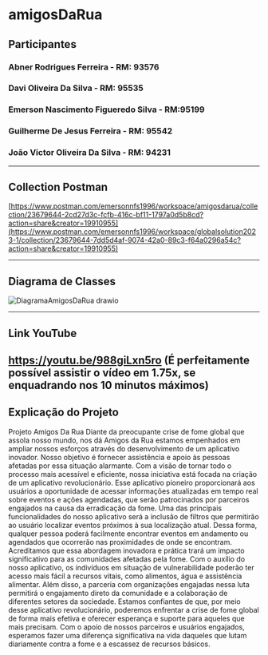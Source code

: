 # amigosDaRua

## Participantes
### Abner Rodrigues Ferreira - RM: 93576
### Davi Oliveira Da Silva - RM: 95535
### Emerson Nascimento Figueredo Silva - RM:95199
### Guilherme De Jesus Ferreira - RM: 95542
### João Victor Oliveira Da Silva - RM: 94231

---
## Collection Postman
[https://www.postman.com/emersonnfs1996/workspace/amigosdarua/collection/23679644-2cd27d3c-fcfb-416c-bf11-1797a0d5b8cd?action=share&creator=19910955](https://www.postman.com/emersonnfs1996/workspace/globalsolution2023-1/collection/23679644-7dd5d4af-9074-42a0-89c3-f64a0296a54c?action=share&creator=19910955)

---
## Diagrama de Classes
![DiagramaAmigosDaRua drawio](https://github.com/emersonnfs/amigosDaRua/assets/101301360/2ea9a47f-55bb-4ef5-8501-a71849297573)

---
## Link YouTube
https://youtu.be/988giLxn5ro
__(É perfeitamente possível assistir o vídeo em 1.75x, se enquadrando nos 10 minutos máximos)__ 
---
## Explicação do Projeto
Projeto Amigos Da Rua
Diante da preocupante crise de fome global que assola nosso mundo, nos dá Amigos da Rua
estamos empenhados em ampliar nossos esforços através do desenvolvimento de um aplicativo
inovador. Nosso objetivo é fornecer assistência e apoio às pessoas afetadas por essa situação
alarmante.
Com a visão de tornar todo o processo mais acessível e eficiente, nossa iniciativa está focada na
criação de um aplicativo revolucionário. Esse aplicativo pioneiro proporcionará aos usuários a
oportunidade de acessar informações atualizadas em tempo real sobre eventos e ações
agendadas, que serão patrocinados por parceiros engajados na causa da erradicação da fome.
Uma das principais funcionalidades do nosso aplicativo será a inclusão de filtros que permitirão
ao usuário localizar eventos próximos à sua localização atual. Dessa forma, qualquer pessoa
poderá facilmente encontrar eventos em andamento ou agendados que ocorrerão nas
proximidades de onde se encontram.
Acreditamos que essa abordagem inovadora e prática trará um impacto significativo para as
comunidades afetadas pela fome. Com o auxílio do nosso aplicativo, os indivíduos em situação
de vulnerabilidade poderão ter acesso mais fácil a recursos vitais, como alimentos, água e
assistência alimentar. Além disso, a parceria com organizações engajadas nessa luta permitirá o
engajamento direto da comunidade e a colaboração de diferentes setores da sociedade.
Estamos confiantes de que, por meio desse aplicativo revolucionário, poderemos enfrentar a
crise de fome global de forma mais efetiva e oferecer esperança e suporte para aqueles que mais
precisam. Com o apoio de nossos parceiros e usuários engajados, esperamos fazer uma diferença
significativa na vida daqueles que lutam diariamente contra a fome e a escassez de recursos
básicos. 
